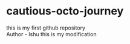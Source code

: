 # cautious-octo-journey
this is my first github repository
<br>
Author - Ishu
this is my modification
